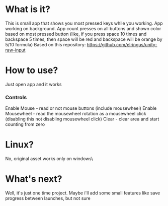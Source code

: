 # What is it?

This is small app that shows you most pressed keys while you working. App working on background. App count presses on all buttons and shown color based on most pressed button (like, if you press space 10 times and backspace 5 times, then space will be red and backspace will be orange by 5/10 formula)
Based on this repository: https://github.com/elringus/unity-raw-input

# How to use?
Just open app and it works
### Controls
Enable Mouse - read or not mouse buttons (include mousewheel)
Enable Mousewheel - read the mousewheel rotation as a mousewheel click (disabling this not disabling mousewheel click)
Clear - clear area and start counting from zero

# Linux?
No, original asset works only on windows\

# What's next?
Well, it's just one time project. Maybe i'll add some small features like save progress between launches, but not sure
